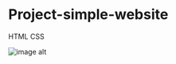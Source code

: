 # Project-simple-website
HTML CSS

![image alt](https://github.com/weilandcs/Project-simple-website/blob/80e7607c7d20ba9f5a38033637bd67afe22a6fb9/PAGE.PNG)
